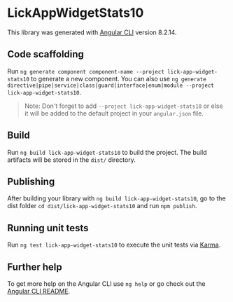 # LickAppWidgetStats10

This library was generated with [Angular CLI](https://github.com/angular/angular-cli) version 8.2.14.

## Code scaffolding

Run `ng generate component component-name --project lick-app-widget-stats10` to generate a new component. You can also use `ng generate directive|pipe|service|class|guard|interface|enum|module --project lick-app-widget-stats10`.
> Note: Don't forget to add `--project lick-app-widget-stats10` or else it will be added to the default project in your `angular.json` file. 

## Build

Run `ng build lick-app-widget-stats10` to build the project. The build artifacts will be stored in the `dist/` directory.

## Publishing

After building your library with `ng build lick-app-widget-stats10`, go to the dist folder `cd dist/lick-app-widget-stats10` and run `npm publish`.

## Running unit tests

Run `ng test lick-app-widget-stats10` to execute the unit tests via [Karma](https://karma-runner.github.io).

## Further help

To get more help on the Angular CLI use `ng help` or go check out the [Angular CLI README](https://github.com/angular/angular-cli/blob/master/README.md).
